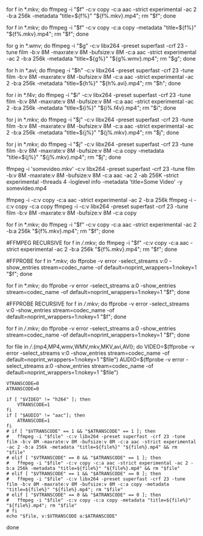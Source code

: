 for f in *.mkv; do ffmpeg -i "$f" -c:v copy -c:a aac -strict experimental -ac 2 -b:a 256k -metadata "title=${f%}" "${f%.mkv}.mp4"; rm "$f"; done

for f in *.mkv; do ffmpeg -i "$f" -c:v copy -c:a copy -metadata "title=${f%}" "${f%.mkv}.mp4"; rm "$f"; done

for g in *.wmv; do ffmpeg -i "$g" -c:v libx264 -preset superfast -crf 23 -tune film -b:v 8M -maxrate:v 8M -bufsize:v 8M -c:a aac -strict experimental -ac 2 -b:a 256k -metadata "title=${g%}" "${g%.wmv}.mp4"; rm "$g"; done

for h in *.avi; do ffmpeg -i "$h" -c:v libx264 -preset superfast -crf 23 -tune film -b:v 8M -maxrate:v 8M -bufsize:v 8M -c:a aac -strict experimental -ac 2 -b:a 256k -metadata "title=${h%}" "${h%.avi}.mp4"; rm "$h"; done

for i in *.f4v; do ffmpeg -i "$i" -c:v libx264 -preset superfast -crf 23 -tune film -b:v 8M -maxrate:v 8M -bufsize:v 8M -c:a aac -strict experimental -ac 2 -b:a 256k -metadata "title=${i%}" "${i%.f4v}.mp4"; rm "$i"; done

for j in *.mkv; do ffmpeg -i "$j" -c:v libx264 -preset superfast -crf 23 -tune film -b:v 8M -maxrate:v 8M -bufsize:v 8M -c:a aac -strict experimental -ac 2 -b:a 256k -metadata "title=${j%}" "${j%.mkv}.mp4"; rm "$j"; done

for j in *.mkv; do ffmpeg -i "$j" -c:v libx264 -preset superfast -crf 23 -tune film -b:v 8M -maxrate:v 8M -bufsize:v 8M -c:a copy -metadata "title=${j%}" "${j%.mkv}.mp4"; rm "$j"; done


ffmpeg -i 'somevideo.mkv' -c:v libx264 -preset superfast -crf 23 -tune film -b:v 8M -maxrate:v 8M -bufsize:v 8M -c:a aac -ac 2 -ab 256K -strict experimental -threads 4 -loglevel info -metadata 'title=Some Video' -y somevideo.mp4

ffmpeg -i -c:v copy -c:a aac -strict experimental -ac 2 -b:a 256k 
ffmpeg -i -c:v copy -c:a copy
ffmpeg -i -c:v libx264 -preset superfast -crf 23 -tune film -b:v 8M -maxrate:v 8M -bufsize:v 8M -c:a copy


 for f in *.mkv; do ffmpeg -i "$f" -c:v copy -c:a aac -strict experimental -ac 2 -b:a 256k "${f%.mkv}.mp4"; rm "$f"; done


#FFMPEG RECURSIVE
for f in */*.mkv; do ffmpeg -i "$f" -c:v copy -c:a aac -strict experimental -ac 2 -b:a 256k "${f%.mkv}.mp4"; rm "$f"; done


#FFPROBE
for f in *.mkv; do ffprobe -v error -select_streams v:0 -show_entries stream=codec_name -of default=noprint_wrappers=1:nokey=1 "$f"; done

for f in *.mkv; do ffprobe -v error -select_streams a:0 -show_entries stream=codec_name -of default=noprint_wrappers=1:nokey=1 "$f"; done

#FFPROBE RECURSIVE
for f in */*.mkv; do ffprobe -v error -select_streams v:0 -show_entries stream=codec_name -of default=noprint_wrappers=1:nokey=1 "$f"; done

for f in */*.mkv; do ffprobe -v error -select_streams a:0 -show_entries stream=codec_name -of default=noprint_wrappers=1:nokey=1 "$f"; done




for file in */*.{mp4,MP4,wmv,WMV,mkv,MKV,avi,AVI}; do
	VIDEO=$(ffprobe -v error -select_streams v:0 -show_entries stream=codec_name -of default=noprint_wrappers=1:nokey=1 "$file")
	AUDIO=$(ffprobe -v error -select_streams a:0 -show_entries stream=codec_name -of default=noprint_wrappers=1:nokey=1 "$file")

	VTRANSCODE=0
	ATRANSCODE=0

	if [ "$VIDEO" != "h264" ]; then
		VTRANSCODE=1
	fi
	if [ "$AUDIO" != "aac"]; then
		ATRANSCODE=1
	fi
	# if [ "$VTRANSCODE" == 1 && "$ATRANSCODE" == 1 ]; then
	# 	ffmpeg -i "$file" -c:v libx264 -preset superfast -crf 23 -tune film -b:v 8M -maxrate:v 8M -bufsize:v 8M -c:a aac -strict experimental -ac 2 -b:a 256k -metadata "title=${file%}" "${file%}.mp4" && rm "$file"
	# elif [ "$VTRANSCODE" == 0 && "$ATRANSCODE" == 1 ]; then
	# 	ffmpeg -i "$file" -c:v copy -c:a aac -strict experimental -ac 2 -b:a 256k -metadata "title=${file%}" "${file%}.mp4" && rm "$file"
	# elif [ "$VTRANSCODE" == 1 && "$ATRANSCODE" == 0 ]; then
	# 	ffmpeg -i "$file" -c:v libx264 -preset superfast -crf 23 -tune film -b:v 8M -maxrate:v 8M -bufsize:v 8M -c:a copy -metadata "title=${file%}" "${file%}.mp4"; rm "$file"
	# elif [ "$VTRANSCODE" == 0 && "$ATRANSCODE" == 0 ]; then
	# 	ffmpeg -i "$file" -c:v copy -c:a copy -metadata "title=${file%}" "${file%}.mp4"; rm "$file"
	# fi
	echo "$file, v:$VTRANSCODE a:$ATRANSCODE"
done

